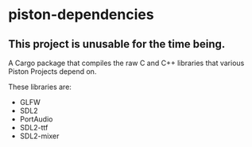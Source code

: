 piston-dependencies
===================

## This project is unusable for the time being.

A Cargo package that compiles the raw C and C++ libraries that various Piston Projects depend on.


These libraries are:

* GLFW
* SDL2
* PortAudio
* SDL2-ttf
* SDL2-mixer

